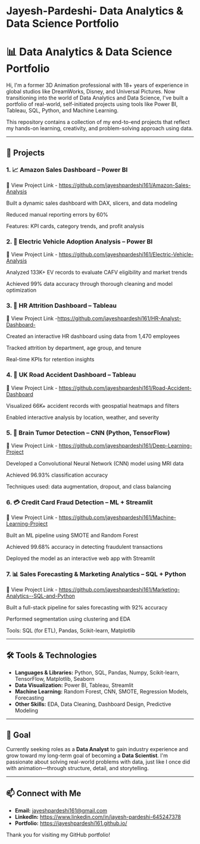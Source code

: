 # Jayesh-Pardeshi- Data Analytics & Data Science Portfolio

# 📊 Data Analytics & Data Science Portfolio

Hi, I'm a former 3D Animation professional with 18+ years of experience in global studios like DreamWorks, Disney, and Universal Pictures. Now transitioning into the world of Data Analytics and Data Science, I've built a portfolio of real-world, self-initiated projects using tools like Power BI, Tableau, SQL, Python, and Machine Learning.

This repository contains a collection of my end-to-end projects that reflect my hands-on learning, creativity, and problem-solving approach using data.

---

## 🚀 Projects

### 1. 📈 Amazon Sales Dashboard – Power BI 
🔗 View Project Link - https://github.com/jayeshpardeshi161/Amazon-Sales-Analysis

Built a dynamic sales dashboard with DAX, slicers, and data modeling

Reduced manual reporting errors by 60%

Features: KPI cards, category trends, and profit analysis

### 2. 🔌 Electric Vehicle Adoption Analysis – Power BI 
🔗 View Project Link - https://github.com/jayeshpardeshi161/Electric-Vehicle-Analysis

Analyzed 133K+ EV records to evaluate CAFV eligibility and market trends

Achieved 99% data accuracy through thorough cleaning and model optimization

### 3. 👥 HR Attrition Dashboard – Tableau 
🔗 View Project Link -https://github.com/jayeshpardeshi161/HR-Analyst-Dashboard-

Created an interactive HR dashboard using data from 1,470 employees

Tracked attrition by department, age group, and tenure

Real-time KPIs for retention insights

### 4. 🚗 UK Road Accident Dashboard – Tableau 
🔗 View Project Link - https://github.com/jayeshpardeshi161/Road-Accident-Dashboard

Visualized 66K+ accident records with geospatial heatmaps and filters

Enabled interactive analysis by location, weather, and severity

### 5. 🧠 Brain Tumor Detection – CNN (Python, TensorFlow) 
🔗 View Project Link - https://github.com/jayeshpardeshi161/Deep-Learning-Project

Developed a Convolutional Neural Network (CNN) model using MRI data

Achieved 96.93% classification accuracy

Techniques used: data augmentation, dropout, and class balancing

### 6. 💳 Credit Card Fraud Detection – ML + Streamlit 
🔗 View Project Link - https://github.com/jayeshpardeshi161/Machine-Learning-Project

Built an ML pipeline using SMOTE and Random Forest

Achieved 99.68% accuracy in detecting fraudulent transactions

Deployed the model as an interactive web app with Streamlit

### 7. 📊 Sales Forecasting & Marketing Analytics – SQL + Python 
🔗 View Project Link - https://github.com/jayeshpardeshi161/Marketing-Analytics--SQL-and-Python

Built a full-stack pipeline for sales forecasting with 92% accuracy

Performed segmentation using clustering and EDA

Tools: SQL (for ETL), Pandas, Scikit-learn, Matplotlib

---

## 🛠 Tools & Technologies

- **Languages & Libraries:** Python, SQL, Pandas, Numpy, Scikit-learn, TensorFlow, Matplotlib, Seaborn
- **Data Visualization:** Power BI, Tableau, Streamlit
- **Machine Learning:** Random Forest, CNN, SMOTE, Regression Models, Forecasting
- **Other Skills:** EDA, Data Cleaning, Dashboard Design, Predictive Modeling

---

## 🎯 Goal

Currently seeking roles as a **Data Analyst** to gain industry experience and grow toward my long-term goal of becoming a **Data Scientist**. I'm passionate about solving real-world problems with data, just like I once did with animation—through structure, detail, and storytelling.

---

## 📫 Connect with Me

- **Email:** jayeshpardeshi161@gmail.com
- **LinkedIn:** https://www.linkedin.com/in/jayesh-pardeshi-645247378
- **Portfolio:** https://jayeshpardeshi161.github.io/

Thank you for visiting my GitHub portfolio!

